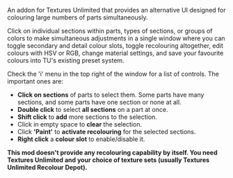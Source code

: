 An addon for Textures Unlimited that provides an alternative UI designed for colouring large numbers of parts simultaneously.

Click on individual sections within parts, types of sections, or groups of colors to make simultaneous adjustments in a single window where you can toggle secondary and detail colour slots, toggle recolouring altogether, edit colours with HSV or RGB, change material settings, and save your favourite colours into TU's existing preset system.

Check the 'i' menu in the top right of the window for a list of controls. The important ones are:

- **Click on sections** of parts to select them. Some parts have many sections, and some parts have one section or none at all.
- **Double click** to select **all sections** on a part at once.
- **Shift click** to **add** more sections to the selection.
- Click in empty space to **clear** the selection.
- Click **'Paint'** to **activate recolouring** for the selected sections.
- **Right click** a **colour slot** to enable/disable it.

**This mod doesn't provide any recolouring capability by itself. You need Textures Unlimited and your choice of texture sets (usually Textures Unlimited Recolour Depot).**
